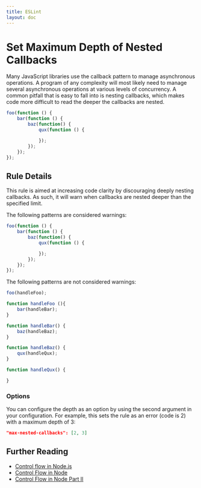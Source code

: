 ```yaml
---
title: ESLint
layout: doc
---
```

<!-- Note: No pull requests accepted for this file. See README.md in the root directory for details. -->
# Set Maximum Depth of Nested Callbacks

Many JavaScript libraries use the callback pattern to manage asynchronous operations. A program of any complexity will most likely need to manage several asynchronous operations at various levels of concurrency. A common pitfall that is easy to fall into is nesting callbacks, which makes code more difficult to read the deeper the callbacks are nested.

```js
foo(function () {
    bar(function () {
        baz(function() {
            qux(function () {

            });
        });
    });
});
```

## Rule Details

This rule is aimed at increasing code clarity by discouraging deeply nesting callbacks. As such, it will warn when callbacks are nested deeper than the specified limit.

The following patterns are considered warnings:

```js
foo(function () {
    bar(function () {
        baz(function() {
            qux(function () {

            });
        });
    });
});
```

The following patterns are not considered warnings:

```js
foo(handleFoo);

function handleFoo (){
    bar(handleBar);
}

function handleBar() {
    baz(handleBaz);
}

function handleBaz() {
    qux(handleQux);
}

function handleQux() {

}
```

### Options

You can configure the depth as an option by using the second argument in your configuration. For example, this sets the rule as an error (code is 2) with a maximum depth of 3:

```json
"max-nested-callbacks": [2, 3]
```

## Further Reading
* [Control flow in Node.js](http://book.mixu.net/node/ch7.html)
* [Control Flow in Node](http://howtonode.org/control-flow)
* [Control Flow in Node Part II](http://howtonode.org/control-flow-part-ii)

